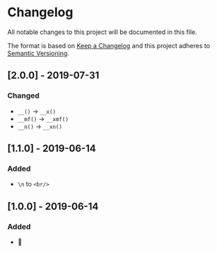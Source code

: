 # Changelog

All notable changes to this project will be documented in this file.

The format is based on [Keep a Changelog](http://keepachangelog.com/en/1.0.0/)
and this project adheres to [Semantic Versioning](http://semver.org/spec/v2.0.0.html).

<!--

DO NOT TOUCH. SAVE IT ON TOP.

## [semver] - date
### Added
- ...

### Changed
- ...

### Fixed
- ...

### Removed
- ...

-->

## [2.0.0] - 2019-07-31
### Changed
- `__()` -> `__x()`
- `__mf()` -> `__xmf()`
- `__n()` -> `__xn()`

## [1.1.0] - 2019-06-14
### Added
- `\n` to `<br/>`

## [1.0.0] - 2019-06-14
### Added
- 🦄
